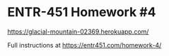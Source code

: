 # ENTR-451 Homework #4

https://glacial-mountain-02369.herokuapp.com/

Full instructions at https://entr451.com/homework-4/